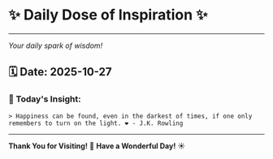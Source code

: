 # ✨ Daily Dose of Inspiration ✨

--- 

_Your daily spark of wisdom!_

## 🗓️ Date: **2025-10-27**

### 💬 Today's Insight:
```
> Happiness can be found, even in the darkest of times, if one only remembers to turn on the light. ❤️ - J.K. Rowling
```

--- 

**Thank You for Visiting!** 🙏
**Have a Wonderful Day!** ☀️
